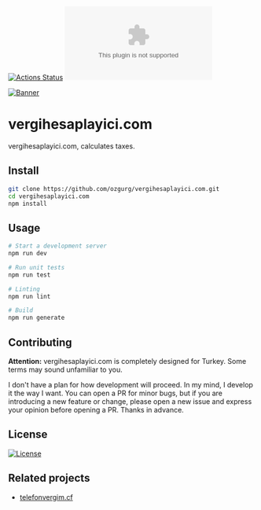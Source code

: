 [![Actions Status](https://github.com/ozgurg/vergihesaplayici.com/workflows/vergihesaplayici.com/badge.svg)](https://github.com/ozgurg/vergihesaplayici.com/actions)
![Version](https://img.shields.io/github/package-json/v/ozgurg/vergihesaplayici.com)

[![Banner](https://raw.githubusercontent.com/ozgurg/vergihesaplayici.com/master/.assets/github-banner.jpg)](https://vergihesaplayici.com)

# vergihesaplayici.com

vergihesaplayici.com, calculates taxes.

## Install

``` sh
git clone https://github.com/ozgurg/vergihesaplayici.com.git
cd vergihesaplayici.com
npm install
```

## Usage

``` sh
# Start a development server
npm run dev

# Run unit tests
npm run test

# Linting
npm run lint

# Build
npm run generate
```

## Contributing

**Attention:** vergihesaplayici.com is completely designed for Turkey. Some terms may sound unfamiliar to you.

I don't have a plan for how development will proceed. In my mind, I develop it the way I want. You can open a PR for
minor bugs, but if you are introducing a new feature or change, please open a new issue and express your opinion before
opening a PR. Thanks in advance.

## License

[![License](https://img.shields.io/badge/License-GPLv3-%2388DF95.svg)](https://github.com/ozgurg/vergihesaplayici.com/blob/master/LICENSE)

## Related projects

- [telefonvergim.cf](https://telefonvergim.cf/)
